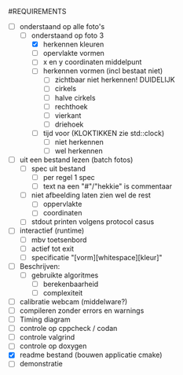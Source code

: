 #REQUIREMENTS

* [ ] onderstaand op alle foto's
  * [ ] onderstaand op foto 3
    * [x] herkennen kleuren
    * [ ] opervlakte vormen
    * [ ] x en y coordinaten middelpunt
    * [ ] herkennen vormen (incl bestaat niet)
      *  [ ] zichtbaar niet herkennen! DUIDELIJK
      *  [ ] cirkels
      *  [ ] halve cirkels
      *  [ ] rechthoek
      *  [ ] vierkant
      *  [ ] driehoek 
    * [ ] tijd voor (KLOKTIKKEN zie std::clock)
      * [ ] niet herkennen
      * [ ] wel herkennen
* [ ] uit een bestand lezen (batch fotos)
  * [ ] spec uit bestand
    * [ ] per regel 1 spec
    * [ ] text na een "#"/"hekkie" is commentaar
  * [ ] niet afbeelding laten zien wel de rest
    * [ ] oppervlakte
    * [ ] coordinaten
  * [ ] stdout printen volgens protocol casus
* [ ] interactief (runtime)
  * [ ] mbv toetsenbord
  * [ ] actief tot exit
  * [ ] specificatie "[vorm][whitespace][kleur]"
* [ ] Beschrijven:
  * [ ] gebruikte algoritmes
	* [ ] berekenbaarheid
	* [ ] complexiteit
* [ ] calibratie webcam (middelware?)
* [ ] compileren zonder errors en warnings
* [ ] Timing diagram
* [ ] controle op cppcheck / codan
* [ ] controle valgrind
* [ ] controle op doxygen
* [x] readme bestand (bouwen applicatie cmake)
* [ ] demonstratie